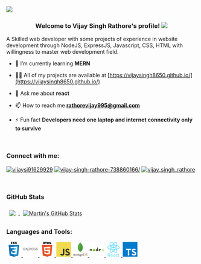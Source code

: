 

<img style="width:60%" src="https://c.tenor.com/CeDk6XdCgOUAAAAi/develop-web.gif"  />
<h3 align="center">
  Welcome to Vijay Singh Rathore's profile!
  <img src="https://media.giphy.com/media/hvRJCLFzcasrR4ia7z/giphy.gif" width="28">
</h3>
A Skilled web developer with some projects of experience in website development through NodeJS, ExpressJS, Javascript, CSS, HTML with willingness to master web development field.



- 🌱 I’m currently learning **MERN**

- 👨‍💻 All of my projects are available at [https://vijaysingh8650.github.io/](https://vijaysingh8650.github.io/)

- 💬 Ask me about **react**

- 📫 How to reach me **rathorevijay995@gmail.com**

- ⚡ Fun fact **Developers need one laptop and internet connectivity only to survive**
<br>

<h3 align="left">Connect with me:</h3>

<p align="left">
<a href="https://twitter.com/vijaysi91629929" target="blank"><img align="center" src="https://raw.githubusercontent.com/rahuldkjain/github-profile-readme-generator/master/src/images/icons/Social/twitter.svg" alt="vijaysi91629929" height="30" width="40" /></a>
<a href="https://linkedin.com/in/vijay-singh-rathore-738860166/" target="blank"><img align="center" src="https://raw.githubusercontent.com/rahuldkjain/github-profile-readme-generator/master/src/images/icons/Social/linked-in-alt.svg" alt="vijay-singh-rathore-738860166/" height="30" width="40" /></a>
<a href="https://www.leetcode.com/vijay_singh_rathore" target="blank"><img align="center" src="https://raw.githubusercontent.com/rahuldkjain/github-profile-readme-generator/master/src/images/icons/Social/leet-code.svg" alt="vijay_singh_rathore" height="30" width="40" /></a>
</p>



<br>


<h3>GitHub Stats</h3>

<a href="https://github.com/VijaySingh8650">
  <img align="center" style="margin:0.5rem" src="https://github-readme-stats.vercel.app/api/top-langs/?username=VijaySingh8650&hide=html,css&title_color=ffffff&text_color=c9cacc&icon_color=4AB197&bg_color=1A2B34" />
</a>

<a href="https://github.com/VijaySingh8650">
  <img align="center" style="margin:0.5rem" src="https://github-readme-stats.vercel.app/api?username=VijaySingh8650&show_icons=true&line_height=27&count_private=true&title_color=ffffff&text_color=c9cacc&icon_color=4AB097&bg_color=1A2B34" alt="Martin's GitHub Stats" />
</a>

<br>


<h3 align="left">Languages and Tools:</h3>

<p align="left"> <a href="https://www.w3schools.com/css/" target="_blank" rel="noreferrer"> <img src="https://raw.githubusercontent.com/devicons/devicon/master/icons/css3/css3-original-wordmark.svg" alt="css3" width="40" height="40"/> </a> <a href="https://expressjs.com" target="_blank" rel="noreferrer"> <img src="https://raw.githubusercontent.com/devicons/devicon/master/icons/express/express-original-wordmark.svg" alt="express" width="40" height="40"/> </a> <a href="https://www.w3.org/html/" target="_blank" rel="noreferrer"> <img src="https://raw.githubusercontent.com/devicons/devicon/master/icons/html5/html5-original-wordmark.svg" alt="html5" width="40" height="40"/> </a> <a href="https://developer.mozilla.org/en-US/docs/Web/JavaScript" target="_blank" rel="noreferrer"> <img src="https://raw.githubusercontent.com/devicons/devicon/master/icons/javascript/javascript-original.svg" alt="javascript" width="40" height="40"/> </a> <a href="https://www.mongodb.com/" target="_blank" rel="noreferrer"> <img src="https://raw.githubusercontent.com/devicons/devicon/master/icons/mongodb/mongodb-original-wordmark.svg" alt="mongodb" width="40" height="40"/> </a> <a href="https://nodejs.org" target="_blank" rel="noreferrer"> <img src="https://raw.githubusercontent.com/devicons/devicon/master/icons/nodejs/nodejs-original-wordmark.svg" alt="nodejs" width="40" height="40"/> </a> <a href="https://reactjs.org/" target="_blank" rel="noreferrer"> <img src="https://raw.githubusercontent.com/devicons/devicon/master/icons/react/react-original-wordmark.svg" alt="react" width="40" height="40"/> </a> <a href="https://www.typescriptlang.org/" target="_blank" rel="noreferrer"> <img src="https://raw.githubusercontent.com/devicons/devicon/master/icons/typescript/typescript-original.svg" alt="typescript" width="40" height="40"/> </a> </p>


